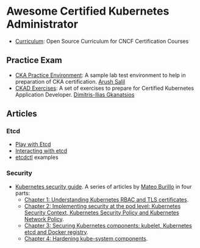 # Awesome Certified Kubernetes Administrator

- [Curriculum](https://github.com/cncf/curriculum): Open Source Curriculum for CNCF Certification Courses 

## Practice Exam
- [CKA  Practice Environment](https://github.com/arush-sal/cka-practice-environment): A sample lab test environment to help in preparation of CKA certification. [Arush Salil](https://github.com/arush-sal)
- [CKAD Exercises](https://github.com/dgkanatsios/CKAD-exercises): A set of exercises to prepare for Certified Kubernetes Application Developer. [Dimitris-Ilias Gkanatsios](https://github.com/dgkanatsios)

## Articles

### Etcd
- [Play with Etcd](http://play.etcd.io/home)
- [Interacting with etcd](https://coreos.com/etcd/docs/latest/dev-guide/interacting_v3.html)
- [etcdctl](https://github.com/etcd-io/etcd/tree/master/etcdctl) examples

### Security

- [Kubernetes security guide](https://sysdig.com/blog/kubernetes-security-guide/). A series of articles by [Mateo Burillo](https://twitter.com/mateobur) in four parts:
  - [Chapter 1: Understanding Kubernetes RBAC and TLS certificates](https://sysdig.com/blog/kubernetes-security-rbac-tls/).
  - [Chapter 2: Implementing security at the pod level: Kubernetes Security Context, Kubernetes Security Policy and Kubernetes Network Policy](https://sysdig.com/blog/kubernetes-security-psp-network-policy/).
  - [Chapter 3: Securing Kubernetes components: kubelet, Kubernetes etcd and Docker registry](https://sysdig.com/blog/kubernetes-security-kubelet-etcd/).
  - [Chapter 4: Hardening kube-system components](https://sysdig.com/blog/kubernetes-security-harden-kube-system/).
